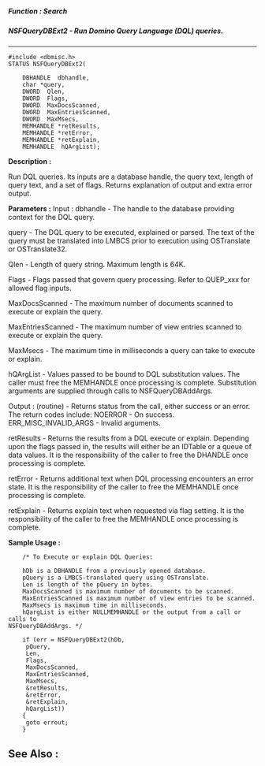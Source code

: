 ##### Function : Search
##### NSFQueryDBExt2 - Run Domino Query Language (DQL) queries.
---
```
#include <dbmisc.h>
STATUS NSFQueryDBExt2(

	DBHANDLE  dbhandle,
	char *query,
	DWORD  Qlen,
	DWORD  Flags,
	DWORD  MaxDocsScanned,
	DWORD  MaxEntriesScanned,
	DWORD  MaxMsecs,
	MEMHANDLE *retResults,
	MEMHANDLE *retError,
	MEMHANDLE *retExplain,
	MEMHANDLE  hQArgList);
```
**Description :**

Run DQL queries. Its inputs are a database handle, the query text, length of 
query text, and a set of flags. Returns explanation of output and extra error 
output.

**Parameters :**
Input :
dbhandle  -  The handle to the database providing context for the DQL query.

query  -  The DQL query to be executed, explained or parsed. The text of the query must be translated into LMBCS prior to execution using OSTranslate or OSTranslate32.

Qlen  -  Length of query string. Maximum length is 64K.

Flags  -  Flags passed that govern query processing. Refer to QUEP_xxx for allowed flag inputs.

MaxDocsScanned  -  The maximum number of documents scanned to execute or explain the query.

MaxEntriesScanned  -  The maximum number of view entries scanned to execute or explain the query.

MaxMsecs  -  The maximum time in milliseconds a query can take to execute or explain.

hQArgList  -  Values passed to be bound to DQL substitution values. The caller must free the MEMHANDLE once processing is complete.  Substitution arguments are supplied through calls to NSFQueryDBAddArgs.

Output :
(routine)  -  Returns status from the call, either success or an error. 
   The return codes include: 
    NOERROR - On success. 
    ERR_MISC_INVALID_ARGS - Invalid arguments.


retResults  -  Returns the results from a DQL execute or explain.  Depending upon the flags passed in, the results will either be an IDTable or a queue of data values.  It is the responsibility of the caller to free the DHANDLE once processing is complete.

retError  -  Returns additional text when DQL processing encounters an error state.  It is the responsibility of the caller to free the MEMHANDLE once processing is complete.

retExplain  -  Returns explain text when requested via flag setting. It is the responsibility of the caller to free the MEMHANDLE once processing is complete.


**Sample Usage :**
```
	/* To Execute or explain DQL Queries:
 
	hDb is a DBHANDLE from a previously opened database.
	pQuery is a LMBCS-translated query using OSTranslate.
	Len is length of the pQuery in bytes.
	MaxDocsScanned is maximum number of documents to be scanned.
	MaxEntriesScanned is maximum number of view entries to be scanned.
	MaxMsecs is maximum time in milliseconds.
	hQargList is either NULLMEMHANDLE or the output from a call or calls to 
NSFQueryDBAddArgs. */

	if (err = NSFQueryDBExt2(hDb, 
	 pQuery, 
	 Len, 
	 Flags, 
	 MaxDocsScanned, 
	 MaxEntriesScanned,  
	 MaxMsecs, 
	 &retResults,  
	 &retError, 
	 &retExplain, 
	 hQargList))
	{
	 goto errout;
	}
```
**See Also :**
---
